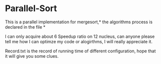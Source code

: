# Parallel-Sort
This is a parallel implementation for mergesort,* the algorithms process is declared in the file *

I can only acquire about 6 Speedup ratio on 12 nucleus, can anyone please tell me how I can optimze my code or alogirthms, I will really appreciate it.

Record.txt is the record of running time of different configuration, hope that it will give you some clues.

